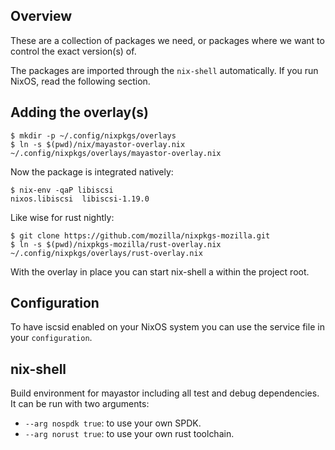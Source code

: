 ## Overview

These are a collection of packages we need, or packages where we
want to control the exact version(s) of.

The packages are imported through the `nix-shell` automatically. If you
run NixOS, read the following section.

## Adding the overlay(s)
```
$ mkdir -p ~/.config/nixpkgs/overlays
$ ln -s $(pwd)/nix/mayastor-overlay.nix ~/.config/nixpkgs/overlays/mayastor-overlay.nix
```

Now the package is integrated natively:

```
$ nix-env -qaP libiscsi
nixos.libiscsi  libiscsi-1.19.0
```

Like wise for rust nightly:

```
$ git clone https://github.com/mozilla/nixpkgs-mozilla.git
$ ln -s $(pwd)/nixpkgs-mozilla/rust-overlay.nix ~/.config/nixpkgs/overlays/rust-overlay.nix
```

With the overlay in place you can start nix-shell a within the project root.

## Configuration

To have iscsid enabled on your NixOS system you can use the service file
in your `configuration`.

## nix-shell

Build environment for mayastor including all test and debug dependencies.
It can be run with two arguments:

* `--arg nospdk true`: to use your own SPDK.
* `--arg norust true`: to use your own rust toolchain.
